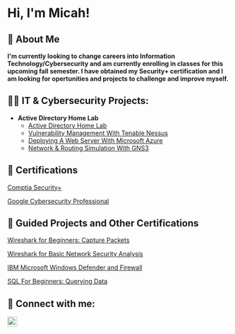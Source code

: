 <h1>Hi, I'm Micah! <br/></h1>

<h2>🌱 About Me <br/></h2>
<b>I'm currently looking to change careers into Information Technology/Cybersecurity and am currently enrolling in classes for this upcoming fall semester. I have obtained my Security+ certification and I am looking for opertunities and projects to challenge and improve myself. </b>

<h2>👨‍💻 IT & Cybersecurity Projects:</h2>

- <b>Active Directory Home Lab</b>
  - [Active Directory Home Lab](https://github.com/Masellers/ActiveDirectoryLab)
  - [Vulnerability Management With Tenable Nessus](https://github.com/Masellers/Vulnerability-Management)
  - [Deploying A Web Server With Microsoft Azure](https://github.com/Masellers/LABURL)
  - [Network & Routing Simulation With GNS3](https://github.com/Masellers/LABURL)

<h2> 📜 Certifications</h2>

[Comptia Security+](https://github.com/Masellers/Masellers/blob/main/CompTIA%20Security%2B%20ce%20certificate.pdf)

[Google Cybersecurity Professional](https://github.com/Masellers/Masellers/blob/main/Coursera%20Certificate.pdf)

<h2> 📄 Guided Projects and Other Certifications </h2>

[Wireshark for Beginners: Capture Packets](https://github.com/Masellers/Masellers/blob/main/Coursera%20Wireshark%20Beginner.pdf)

[Wireshark for Basic Network Security Analysis](https://github.com/Masellers/Masellers/blob/main/Coursera%20Wireshark.pdf)

[IBM Microsoft Windows Defender and Firewall](https://github.com/Masellers/Masellers/blob/main/Coursera%20Firewall.pdf)

[SQL For Beginners: Querying Data](https://github.com/Masellers/Masellers/blob/main/SQL%20for%20Beginners.pdf)

<h2> 🤳 Connect with me:</h2>

[<img align="left" alt="MicahSellers | LinkedIn" width="22px" src="https://cdn.jsdelivr.net/npm/simple-icons@v3/icons/linkedin.svg" />][linkedin]

[linkedin]: https://linkedin.com/in/micah-sellers-864749147/
<!--
**Masellers/Masellers** is a ✨ _special_ ✨ repository because its `README.md` (this file) appears on your GitHub profile.

Here are some ideas to get you started:

- 🔭 I’m currently working on ...
- 🌱 I’m currently learning ...
- 👯 I’m looking to collaborate on ...
- 🤔 I’m looking for help with ...
- 💬 Ask me about ...
- 📫 How to reach me: ...
- 😄 Pronouns: ...
- ⚡ Fun fact: ...
-->
